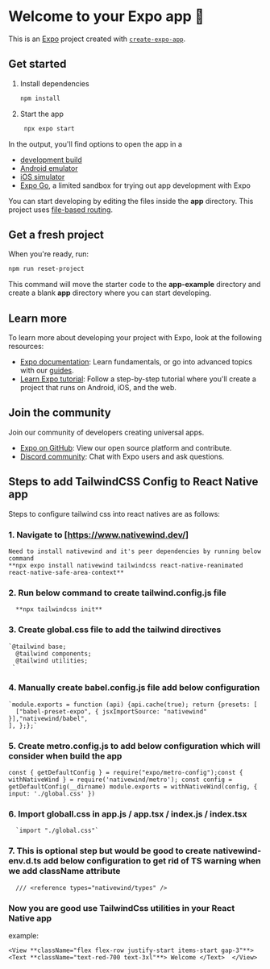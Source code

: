 # Welcome to your Expo app 👋

This is an [Expo](https://expo.dev) project created with [`create-expo-app`](https://www.npmjs.com/package/create-expo-app).

## Get started

1. Install dependencies

   ```bash
   npm install
   ```

2. Start the app

   ```bash
    npx expo start
   ```

In the output, you'll find options to open the app in a

- [development build](https://docs.expo.dev/develop/development-builds/introduction/)
- [Android emulator](https://docs.expo.dev/workflow/android-studio-emulator/)
- [iOS simulator](https://docs.expo.dev/workflow/ios-simulator/)
- [Expo Go](https://expo.dev/go), a limited sandbox for trying out app development with Expo

You can start developing by editing the files inside the **app** directory. This project uses [file-based routing](https://docs.expo.dev/router/introduction).

## Get a fresh project

When you're ready, run:

```bash
npm run reset-project
```

This command will move the starter code to the **app-example** directory and create a blank **app** directory where you can start developing.

## Learn more

To learn more about developing your project with Expo, look at the following resources:

- [Expo documentation](https://docs.expo.dev/): Learn fundamentals, or go into advanced topics with our [guides](https://docs.expo.dev/guides).
- [Learn Expo tutorial](https://docs.expo.dev/tutorial/introduction/): Follow a step-by-step tutorial where you'll create a project that runs on Android, iOS, and the web.

## Join the community

Join our community of developers creating universal apps.

- [Expo on GitHub](https://github.com/expo/expo): View our open source platform and contribute.
- [Discord community](https://chat.expo.dev): Chat with Expo users and ask questions.

## Steps to add TailwindCSS Config to React Native app

Steps to configure tailwind css into react natives are as follows:

### 1. Navigate to [https://www.nativewind.dev/]

    Need to install nativewind and it's peer dependencies by running below command
    **npx expo install nativewind tailwindcss react-native-reanimated react-native-safe-area-context**

### 2. Run below command to create tailwind.config.js file

      **npx tailwindcss init**

### 3. Create global.css file to add the tailwind directives

    `@tailwind base;
      @tailwind components;
      @tailwind utilities;
     `

### 4. Manually create babel.config.js file add below configuration

    `module.exports = function (api) {api.cache(true); return {presets: [
      ["babel-preset-expo", { jsxImportSource: "nativewind" }],"nativewind/babel",
    ], };};`

### 5. Create metro.config.js to add below configuration which will consider when build the app

`const { getDefaultConfig } = require("expo/metro-config");const { withNativeWind } = require('nativewind/metro');
   const config = getDefaultConfig(__dirname) module.exports = withNativeWind(config, { input: './global.css' })`

### 6. Import globall.css in app.js / app.tsx / index.js / index.tsx

      `import "./global.css"`

### 7. This is optional step but would be good to create **nativewind-env.d.ts** add below configuration to get rid of TS warning when we add className attribute

      /// <reference types="nativewind/types" />

### Now you are good use TailwindCss utilities in your React Native app

example:

`<View **className="flex flex-row justify-start items-start gap-3"**>
  <Text **className="text-red-700 text-3xl"**> Welcome </Text> 
  </View>`
